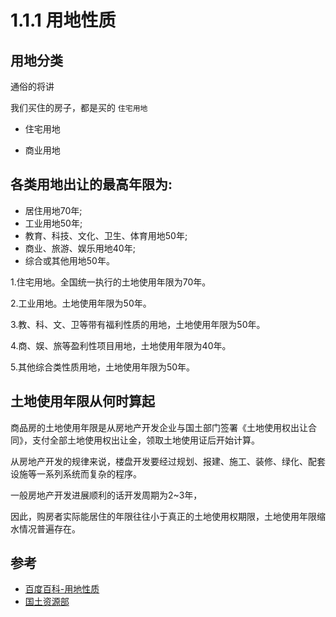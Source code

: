 # 1.1.1 用地性质 

## 用地分类
通俗的将讲

我们买住的房子，都是买的 `住宅用地`

- 住宅用地


- 商业用地

## 各类用地出让的最高年限为:

- 居住用地70年;
- 工业用地50年;
- 教育、科技、文化、卫生、体育用地50年;
- 商业、旅游、娱乐用地40年;
- 综合或其他用地50年。

1.住宅用地。全国统一执行的土地使用年限为70年。

2.工业用地。土地使用年限为50年。

3.教、科、文、卫等带有福利性质的用地，土地使用年限为50年。

4.商、娱、旅等盈利性项目用地，土地使用年限为40年。

5.其他综合类性质用地，土地使用年限为50年。


## 土地使用年限从何时算起

商品房的土地使用年限是从房地产开发企业与国土部门签署《土地使用权出让合同》，支付全部土地使用权出让金，领取土地使用证后开始计算。

从房地产开发的规律来说，楼盘开发要经过规划、报建、施工、装修、绿化、配套设施等一系列系统而复杂的程序。

一般房地产开发进展顺利的话开发周期为2~3年，

因此，购房者实际能居住的年限往往小于真正的土地使用权期限，土地使用年限缩水情况普遍存在。

## 参考
- [百度百科-用地性质](https://baike.baidu.com/item/%E7%94%A8%E5%9C%B0%E6%80%A7%E8%B4%A8/7418473?fr=kg_qa)
- [国土资源部](http://www.mnr.gov.cn/zwgk/gfbz/)
